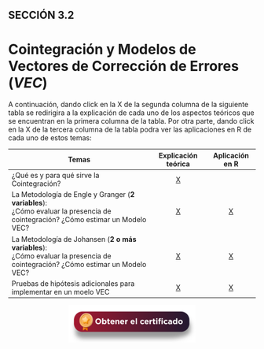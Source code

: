 ## SECCIÓN 3.2
# Cointegración y Modelos de Vectores de Corrección de Errores (_VEC_)

A continuación, dando click en la X de la segunda columna de la siguiente tabla se redirigira a la explicación de cada uno de los aspectos teóricos que se encuentran en la primera columna de la tabla. Por otra parte, dando click en la X de la tercera columna de la tabla podra ver las aplicaciones en R de cada uno de estos temas:

| Temas                                                                                    | Explicación teórica                       |  Aplicación en R   |
|------------------------------------------------------------------------------------------|:-----------------------------------------:|:------------------:|
|  ¿Qué es y para qué sirve la Cointegración?                                              |  [X](Seccion03_02_01_T/Readme.md)                     | 
|  La Metodología de Engle y Granger (**2 variables**): <br> ¿Cómo evaluar la presencia de cointegración? ¿Cómo estimar un Modelo VEC? |  [X](Seccion03_02_02_T/Readme.md)     | [X](Seccion02_02_ZA_R/Readme.md)     |
| La Metodología de Johansen (**2 o más variables**): <br> ¿Cómo evaluar la presencia de cointegración? ¿Cómo estimar un Modelo VEC?   |  [X](Seccion02_02_ADFGLS_T/Readme.md) | [X](Seccion02_02_ADFGLS_R/Readme.md) |
| Pruebas de hipótesis adicionales para implementar en un moelo VEC                        |  [X](Seccion02_02_ADFGLS_T/Readme.md)     | [X](Seccion02_02_ADFGLS_R/Readme.md) |


<div align="center"><a href="https://enlace-academico.escuelaing.edu.co/psc/FORMULARIO/EMPLOYEE/SA/c/EC_LOCALIZACION_RE.LC_FRM_ADMEDCO_FL.GBL" target="_blank"><img src="https://github.com/alvaroperdomo/World-Econometrics/blob/main/.icons/IconCEHBotonCertificado.png" alt="World-Econometrics" width="260" border="0" /></a></div>
